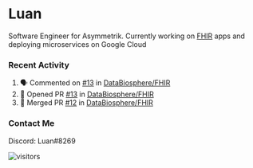 # Luan

Software Engineer for Asymmetrik. Currently working on [FHIR](https://hl7.org/FHIR/) apps and deploying microservices on Google Cloud

### Recent Activity

<!--START_SECTION:activity-->
1. 🗣 Commented on [#13](https://github.com/DataBiosphere/FHIR/issues/13) in [DataBiosphere/FHIR](https://github.com/DataBiosphere/FHIR)
2. 💪 Opened PR [#13](https://github.com/DataBiosphere/FHIR/pull/13) in [DataBiosphere/FHIR](https://github.com/DataBiosphere/FHIR)
3. 🎉 Merged PR [#12](https://github.com/DataBiosphere/FHIR/pull/12) in [DataBiosphere/FHIR](https://github.com/DataBiosphere/FHIR)
<!--END_SECTION:activity-->

<!--START_SECTION:activity-->

### Contact Me

Discord: Luan#8269

![visitors](https://visitor-badge.glitch.me/badge?page_id=luan-asym.visitor-badge)

